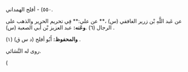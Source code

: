 ٥٥٠) - أفلح الهمداني.

عن عَبد اللَّهِ بْن زرير الغافقي (س) ،** عن علي:** فِي تحريم الحرير والذهب على الرجال (٦) .**وعَنه:** عبد العزيز بْن أَبي الصعبة (س) .

**والمحفوظ:** أَبُو أفلح (د س ق) (١) .

روى له النَّسَائي.

(